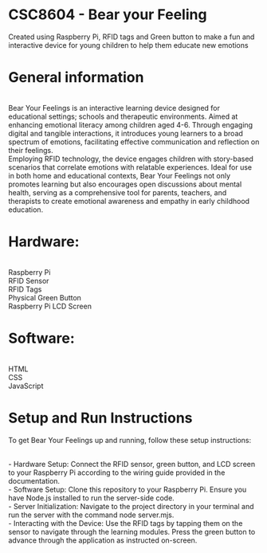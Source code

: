 # CSC8604 - Bear your Feeling
Created using Raspberry Pi, RFID tags and Green button to make a fun and interactive device for young children to help them educate new emotions


# General information
<br> Bear Your Feelings is an interactive learning device designed for educational settings; schools and therapeutic environments. Aimed at enhancing emotional literacy among children aged 4-6. Through engaging digital and tangible interactions, it introduces young learners to a broad spectrum of emotions, facilitating effective communication and reflection on their feelings.
<br> Employing RFID technology, the device engages children with story-based scenarios that correlate emotions with relatable experiences. Ideal for use in both home and educational contexts, Bear Your Feelings not only promotes learning but also encourages open discussions about mental health, serving as a comprehensive tool for parents, teachers, and therapists to create emotional awareness and empathy in early childhood education.

# Hardware:
<br>Raspberry Pi 
<br>RFID Sensor
<br>RFID Tags
<br>Physical Green Button
<br>Raspberry Pi LCD Screen

# Software:
<br>HTML
<br>CSS
<br>JavaScript

# Setup and Run Instructions
To get Bear Your Feelings up and running, follow these setup instructions:

<br>- Hardware Setup: Connect the RFID sensor, green button, and LCD screen to your Raspberry Pi according to the wiring guide provided in the documentation.
<br>- Software Setup: Clone this repository to your Raspberry Pi. Ensure you have Node.js installed to run the server-side code.
<br>- Server Initialization: Navigate to the project directory in your terminal and run the server with the command node server.mjs.
<br>- Interacting with the Device: Use the RFID tags by tapping them on the sensor to navigate through the learning modules. Press the green button to advance through the application as instructed on-screen.
